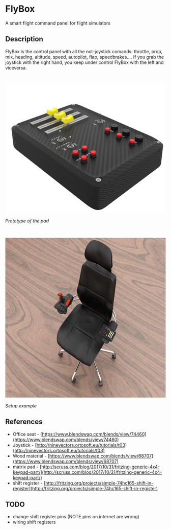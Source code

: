 # FlyBox
A smart flight command panel for flight simulators

## Description

FlyBox is the control panel with all the not-joystick comands: throttle, prop, mix, heading, altitude, speed, autopilot, flap, speedbrakes....
If you grab the joystick with the right hand, you keep under control FlyBox with the left and viceversa.

&nbsp;

<p align="center">
<img src="https://github.com/mancio/FlyBox/blob/master/fly.PNG" width="600" height="400" />
</p>

*Prototype of the pad*

&nbsp;

<p align="center">
<img src="https://github.com/mancio/FlyBox/blob/master/Seat.PNG" width="600" height="500" />
</p>

*Setup example*

## References

- Office seat - [https://www.blendswap.com/blends/view/74460](https://www.blendswap.com/blends/view/74460)
- Joystick - [http://ninevectors.ortosoft.eu/tutorials/t03](http://ninevectors.ortosoft.eu/tutorials/t03)
- Wood material - [https://www.blendswap.com/blends/view/68707](https://www.blendswap.com/blends/view/68707)
- matrix pad - [http://scruss.com/blog/2017/10/31/fritzing-generic-4x4-keypad-part/](http://scruss.com/blog/2017/10/31/fritzing-generic-4x4-keypad-part/)
- shift register - [http://fritzing.org/projects/simple-74hc165-shift-in-register](http://fritzing.org/projects/simple-74hc165-shift-in-register)

## TODO

- change shift register pins (NOTE pins on internet are wrong)
- wiring shift registers 

